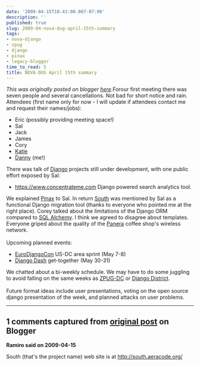 ```yaml
---
date: '2009-04-15T18:43:00.007-07:00'
description: ''
published: true
slug: 2009-04-nova-dug-april-15th-summary
tags:
- nova-django
- zpug
- django
- pinax
- legacy-blogger
time_to_read: 5
title: NOVA-DUG April 15th summary
---
```


*This was originally posted on blogger [here](https://pydanny.blogspot.com/2009/04/nova-dug-april-15th-summary.html)*.Forour first meeting there was seven people and several cancellations. Not bad for short notice and rain. Attendees (first name only for now - I will update if attendees contact me and request their names/jobs):<br /><ul><li>Eric (possibly providing meeting space!)<br /></li><li>Sal<br /></li><li>Jack</li><li>James</li><li>Cory</li><li><a href="http://elephantangelchild.blogspot.com/">Katie</a><br /></li><li><a href="http://pydanny.blogspot.com/">Danny</a> (me!)</li></ul>There was talk of <a href="http://djangoproject.com/">Django</a> projects still under development, with one public effort exposed by Sal:<br /><ul><li><a href="https://www.concentrateme.com/">https://www.concentrateme.com</a> Django powered search analytics tool.</li></ul>We explained <a href="http://pinaxproject.com/">Pinax</a> to Sal. In return <a href="http://south.aeracode.org/">South</a> was mentioned by Sal as a functional Django migration tool (thanks to everyone who pointed me at the right place). Corey talked about the limitations of the Django ORM compared to <a href="http://www.sqlalchemy.org/">SQL Alchemy</a>. I think we agreed to disagree about templates. Everyone griped about the quality of the <a href="http://www.panerabread.com/">Panera</a> coffee shop's wireless network.<br /><br />Upcoming planned events:<br /><ul><li><a href="http://euro.djangocon.org/">EuroDjangoCon</a> US-DC area sprint (May 7-8)</li><li><a href="http://djangodash.com/">Django Dash</a> get-together (May 30-31)</li></ul>We chatted about a bi-weekly schedule. We may have to do some juggling to avoid falling on the same weeks as <a href="http://www.zpug.org/">ZPUG-DC</a> or <a href="http://groups.google.com/group/django-district">Django District</a>.<br /><br />Future format ideas include user presentations, voting on the open source django presentation of the week, and planned attacks on user problems.

---

## 1 comments captured from [original post](https://pydanny.blogspot.com/2009/04/nova-dug-april-15th-summary.html) on Blogger

**Ramiro said on 2009-04-15**

South (that's the project name) web site is at http://south.aeracode.org/

